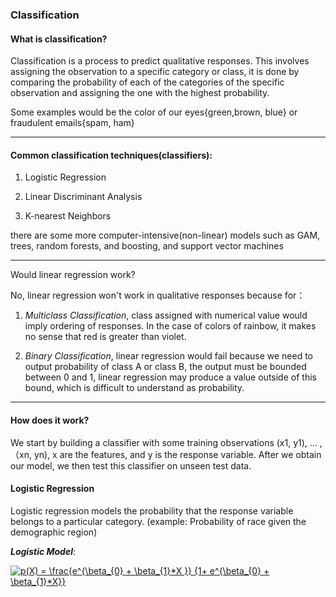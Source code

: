 ### Classification

#### What is classification?

Classification is a process to predict qualitative responses. This involves assigning the observation to a specific category or class, it is done by comparing the probability of each of the categories of the specific observation and assigning the one with the highest probability.

Some examples would be the color of our eyes{green,brown, blue} or fraudulent emails{spam, ham}

---

#### Common classification techniques(classifiers):

1. Logistic Regression

2. Linear Discriminant Analysis

3. K-nearest Neighbors

there are some more computer-intensive(non-linear) models such as GAM, trees, random forests, and boosting, and support vector machines

---

Would linear regression work?

No, linear regression won't work in qualitative responses because for：

1. *Multiclass Classification*, class assigned with numerical value would imply ordering of responses. In the case of colors of rainbow, it makes no sense that red is greater than violet.

2. *Binary Classification*, linear regression would fail because we need to output probability of class A or class B, the output must be bounded between 0 and 1, linear regression may produce a value outside of this bound, which is difficult to understand as probability.

---

#### How does it work?

We start by building a classifier with some training observations 
(x1, y1), ... , （xn, yn), x are the features, and y is the response variable. After we obtain our model, we then test this classifier on unseen test data. 


#### Logistic Regression
Logistic regression models the probability that the response variable belongs to a particular category. (example: Probability of race given the demographic region)

___Logistic Model___:

<a href="https://www.codecogs.com/eqnedit.php?latex=p(X)&space;=&space;\frac{e^{\beta_{0}&space;&plus;&space;\beta_{1}*X&space;}}&space;{1&plus;&space;e^{\beta_{0}&space;&plus;&space;\beta_{1}*X}}" target="_blank"><img src="https://latex.codecogs.com/gif.latex?p(X)&space;=&space;\frac{e^{\beta_{0}&space;&plus;&space;\beta_{1}*X&space;}}&space;{1&plus;&space;e^{\beta_{0}&space;&plus;&space;\beta_{1}*X}}" title="p(X) = \frac{e^{\beta_{0} + \beta_{1}*X }} {1+ e^{\beta_{0} + \beta_{1}*X}}" /></a>


